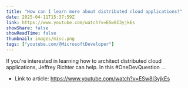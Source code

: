 ```yaml
---
title: "How can I learn more about distributed cloud applications?"
date: 2025-04-11T15:37:59Z
link: https://www.youtube.com/watch?v=ESw8I3yjkEs
showShare: false
showReadTime: false
thumbnail: images/misc.png
tags: ["youtube.com/@MicrosoftDeveloper"]
---
```

If you're interested in learning how to architect distributed cloud applications, Jeffrey Richter can help. In this #OneDevQuestion ...

- Link to article: https://www.youtube.com/watch?v=ESw8I3yjkEs